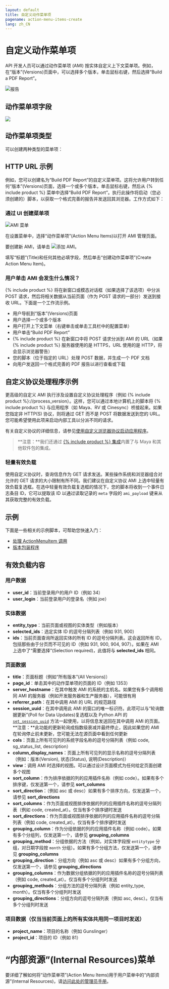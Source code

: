 ```yaml
---
layout: default
title: 自定义动作菜单项
pagename: action-menu-items-create
lang: zh_CN
---
```


# 自定义动作菜单项

API 开发人员可以通过动作菜单项 (AMI) 按实体自定义上下文菜单项。例如，在“版本”(Versions)页面中，可以选择多个版本，单击鼠标右键，然后选择“Build a PDF Report”。

![报告](./images/dv-custom-amis-01-report-01.png)

## 动作菜单项字段

<img style="max-width:100%" src="//cdn.thinglink.me/api/image/1014109071948644353/1024/10/scaletowidth#tl-1014109071948644353;" class="alwaysThinglink"/><script async charset="utf-8" src="//cdn.thinglink.me/jse/embed.js"></script>

## 动作菜单项类型

可以创建两种类型的菜单项：

## HTTP URL 示例

例如，您可以创建名为“Build PDF Report”的自定义菜单项。这将允许用户转到任何“版本”(Versions)页面，选择一个或多个版本，单击鼠标右键，然后从 {% include product %} 菜单中选择“Build PDF Report”。执行此操作将启动（您必须创建的）脚本，以获取一个格式完善的报告并发送回其浏览器。工作方式如下：

### 通过 UI 创建菜单项

![AMI 菜单](./images/dv-custom-amis-04-ami-menu-03.png)


在设置菜单中，选择“动作菜单项”(Action Menu Items)以打开 AMI 管理页面。

要创建新 AMI，请单击 ![添加 AMI](./images/dv-custom-amis-05-add-ami-04.png)。

填写“标题”(Title)和任何其他必填字段，然后单击“创建动作菜单项”(Create Action Menu Item)。

### 用户单击 AMI 会发生什么情况？

{% include product %} 将在新窗口或模态对话框（如果选择了该选项）中分派 POST 请求，然后将相关数据从当前页面（作为 POST 请求的一部分）发送到接收 URL。下面是一个工作流示例。

* 用户导航到“版本”(Versions)页面
* 用户选择一个或多个版本
* 用户打开上下文菜单（右键单击或单击工具栏中的配置菜单）
* 用户单击“Build PDF Report”
* {% include product %} 在新窗口中将 POST 请求分派到 AMI 的 URL（如果 {% include product %} 服务器使用的是 HTTPS，URL 使用的是 HTTP，将会显示浏览器警告）
* 您的脚本（位于指定的 URL）处理 POST 数据，并生成一个 PDF 文档
* 向用户发送回一个格式完善的 PDF 报告以进行查看或下载

## 自定义协议处理程序示例

更高级的自定义 AMI 执行涉及设置自定义协议处理程序（例如 {% include product %}://process_version）。这样，您可以通过本地计算机上的脚本将 {% include product %} 与应用程序（如 Maya、RV 或 Cinesync）桥接起来。如果您指定非 HTTP(S) 协议，则将通过 GET 而不是 POST 将数据发送到您的 URL。您可能希望使用此项来启动内部工具以分派不同的请求。

有关自定义协议的详细信息，请参见[使用自定义浏览器协议启动应用程序](https://developer.shotgridsoftware.com/zh_CN/67695b40/)。

> **注意：**我们还通过 [{% include product %} 集成](https://developer.shotgridsoftware.com/zh_CN/d587be80/)内置了与 Maya 和其他软件包的集成。
### 轻量有效负载

使用自定义协议时，查询信息作为 GET 请求发送。某些操作系统和浏览器组合对允许的 GET 请求的大小限制有所不同。我们建议在自定义协议 AMI 上选中轻量有效负载复选框。在选中轻量有效负载复选框的情况下，您的脚本将收到一个事件日志条目 ID，它可以提取该 ID 以通过读取记录的 `meta` 字段的 `ami_payload` 键来从其获取完整的有效负载。

## 示例

下面是一些相关的示例脚本，可帮助您快速入门：

* [处理 ActionMenuItem 调用](http://developer.shotgridsoftware.com/python-api/cookbook/examples/ami_handler.html)
* [版本包装程序](http://developer.shotgridsoftware.com/python-api/cookbook/examples/ami_version_packager.html)

## 有效负载内容

### 用户数据

* **user_id**：当前登录用户的用户 ID（例如 34）
* **user_login**：当前登录用户的登录名（例如 joe）

### 实体数据

* **entity_type**：当前页面或视图的实体类型（例如版本）
* **selected_ids**：选定实体 ID 的逗号分隔列表（例如 931, 900）
* **ids**：当前页面查询所返回实体的所有 ID 的逗号分隔列表。这会返回所有 ID，包括那些由于分页而不可见的 ID（例如 931, 900, 904, 907）。如果在 AMI 上选中了“需要选择”(Selection required)，此值将与 **selected_ids** 相同。

### 页面数据

* **title**：页面标题（例如“所有版本”(All Versions)）
* **page_id**：单击其中的动作菜单项的页面的 ID（例如 1353）
* **server_hostname**：在其中触发 AMI 的系统的主机名。如果您有多个调用相同 AMI 的服务器（例如开发服务器和生产服务器），可能很有用
* **referrer_path**：在其中调用 AMI 的 URL 的规范路径
* **session_uuid**：在其中调用此 AMI 的窗口的唯一标识符。此项可以与“轮询数据更新”(Poll for Data Updates)复选框以及 Python API 的 [`set_session_uuid`](http://developer.shotgridsoftware.com/python-api/reference.html?highlight=session_uuid#shotgun_api3.shotgun.Shotgun.set_session_uuid) 方法一起使用，以将信息发送回在其中调用 AMI 的页面。**注意：**此功能的更新轮询成指数级衰减并最终停止，因此如果您的 AMI 在轮询停止前未更新，您可能无法在源页面中看到任何更新
* **cols**：页面上所有可见列的系统字段名称的逗号分隔列表（例如 code, sg_status_list, description）
* **column_display_names**：页面上所有可见列的显示名称的逗号分隔列表（例如：版本(Version), 状态(Status), 说明(Description)）
* **view**：调用 AMI 时选择的视图。可以通过设计页面模式为任何给定页面创建多个视图
* **sort_column**：作为排序依据的列的应用插件名称（例如 code）。如果有多个排序键，仅发送第一个，请参见 **sort_columns**
* **sort_direction**：（例如 asc 或 desc）如果有多个排序方向，仅发送第一个，请参见 **sort_directions**
* **sort_columns**：作为页面或视图排序依据的列的应用插件名称的逗号分隔列表（例如 code, created_at）。仅当有多个排序键时发送
* **sort_directions**：作为页面或视图排序依据的列的应用插件名称的逗号分隔列表（例如 code, created_at）。仅当有多个排序键时发送
* **grouping_column**：作为分组依据的列的应用插件名称（例如 code）。如果有多个分组列，仅发送第一个，请参见 **grouping_columns**
* **grouping_method**：分组依据的方法（例如，对实体字段按 `entitytype` 分组，对日期字段按 `month` 分组）。如果有多个分组方法，仅发送第一个，请参见 **grouping_columns**
* **grouping_direction**：分组方向（例如 asc 或 desc）如果有多个分组方向，仅发送第一个，请参见 **grouping_directions**
* **grouping_columns**：作为数据分组依据的列的应用插件名称的逗号分隔列表（例如 code, created_at）。仅当有多个分组列时发送
* **grouping_methods**：分组方法的逗号分隔列表（例如 entity_type, month）。仅当有多个分组列时发送
* **grouping_directions**：分组方向的逗号分隔列表（例如 asc, desc）。仅当有多个分组列时发送

### 项目数据（仅当当前页面上的所有实体共用同一项目时发送）

* **project_name**：项目的名称（例如 Gunslinger）
* **project_id**：项目的 ID（例如 81）

# “内部资源”(Internal Resources)菜单

要详细了解如何将“动作菜单项”(Action Menu Items)用于用户菜单中的“内部资源”(Internal Resources)，请[访问此处的管理员手册](https://help.autodesk.com/view/SGSUB/CHS/?guid=SG_Administrator_ar_display_options_ar_user_menu_customization_html)。